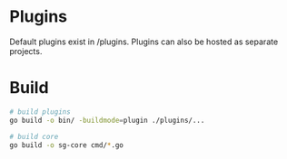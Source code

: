 # Plugins


Default plugins exist in /plugins. Plugins can also be hosted as separate projects.

# Build

```bash
# build plugins
go build -o bin/ -buildmode=plugin ./plugins/...

# build core
go build -o sg-core cmd/*.go
```
